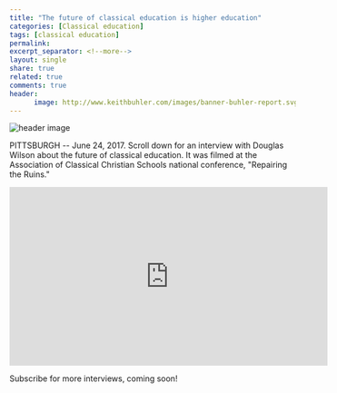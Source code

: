 ```yaml
---
title: "The future of classical education is higher education"
categories: [Classical education]
tags: [classical education]
permalink: 
excerpt_separator: <!--more-->
layout: single
share: true
related: true
comments: true
header:
      image: http://www.keithbuhler.com/images/banner-buhler-report.svg
---
```


![header image](https://i.ytimg.com/vi/f0ASRnECxhk/maxresdefault.jpg)


PITTSBURGH -- June 24, 2017. Scroll down for an interview with Douglas Wilson about the future of classical education. It was filmed at the Association of Classical Christian Schools national conference, "Repairing the Ruins."

<iframe width="560" height="315" src="https://www.youtube.com/embed/7W8aFbKe1l4" frameborder="0" allowfullscreen></iframe>

Subscribe for more interviews, coming soon!